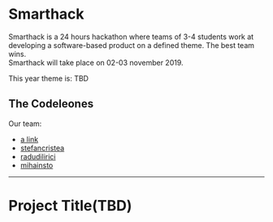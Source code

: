 # Smarthack

Smarthack is a 24 hours hackathon where teams of 3-4 students work at developing a software-based product on a defined theme. The best team wins.    
Smarthack will take place on 02-03 november 2019. 


This year theme is: TBD

## The Codeleones

Our team:
* [a link](https://github.com/user/repo/blob/branch/other_file.md)
* [stefancristea](https://github.com/stefancristea)
* [radudilirici](https://github.com/radudilirici)
* [mihainsto](https://github.com/mihainsto)


***
# Project Title(TBD)
